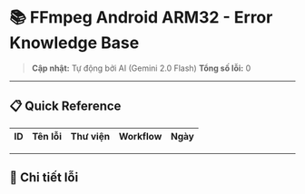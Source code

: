 # 📚 FFmpeg Android ARM32 - Error Knowledge Base

> **Cập nhật:** Tự động bởi AI (Gemini 2.0 Flash)
> **Tổng số lỗi:** 0

---

## 📋 Quick Reference

| ID | Tên lỗi | Thư viện | Workflow | Ngày |
|----|---------|----------|----------|------|

---

## 🔴 Chi tiết lỗi
